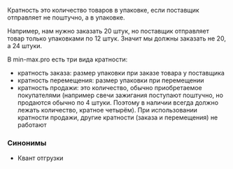 Кратность это количество товаров в упаковке, если поставщик отправляет не поштучно, а в упаковке.

Например, нам нужно заказать 20 штук, но поставщик отправляет товар только упаковками по 12 штук. Значит мы должны заказать не 20, а 24 штуки.


В min-max.pro есть три вида кратности:
- кратность заказа: размер упаковки при заказе товара у поставщика
- кратность перемещения: размер упаковки при перемещении
- кратность продажи: это количество, обычно приобретаемое покупателями (например свечи зажигания поступают поштучно, но продаются обычно по 4 штуки. Поэтому в наличии всегда должно лежать количество, кратное четырём). При использовании кратности продажи, другие кратности (заказа и перемещения) не работают


### Синонимы
- Квант отгрузки
